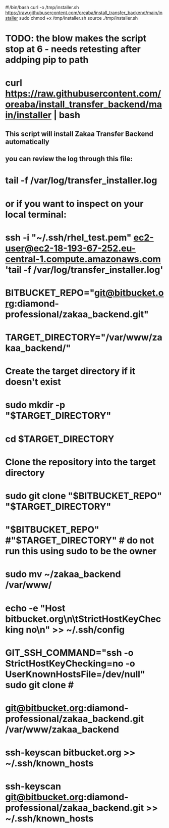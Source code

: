 #!/bin/bash
curl -o /tmp/installer.sh https://raw.githubusercontent.com/oreaba/install_transfer_backend/main/installer
sudo chmod +x /tmp/installer.sh
source ./tmp/installer.sh

# TODO: the blow makes the script stop at 6 - needs retesting after addping pip to path
# curl https://raw.githubusercontent.com/oreaba/install_transfer_backend/main/installer | bash

## This script will install Zakaa Transfer Backend automatically
## you can review the log through this file:
# tail -f /var/log/transfer_installer.log
# or if you want to inspect on your local terminal:
# ssh -i "~/.ssh/rhel_test.pem" ec2-user@ec2-18-193-67-252.eu-central-1.compute.amazonaws.com 'tail -f /var/log/transfer_installer.log'

#####

# BITBUCKET_REPO="git@bitbucket.org:diamond-professional/zakaa_backend.git"
# TARGET_DIRECTORY="/var/www/zakaa_backend/"

# Create the target directory if it doesn't exist
# sudo mkdir -p "$TARGET_DIRECTORY"
# cd $TARGET_DIRECTORY
# Clone the repository into the target directory
# sudo git clone "$BITBUCKET_REPO" "$TARGET_DIRECTORY"
# "$BITBUCKET_REPO" #"$TARGET_DIRECTORY" # do not run this using sudo to be the owner	
# sudo mv ~/zakaa_backend /var/www/
# echo -e "Host bitbucket.org\n\tStrictHostKeyChecking no\n" >> ~/.ssh/config
# GIT_SSH_COMMAND="ssh -o StrictHostKeyChecking=no -o UserKnownHostsFile=/dev/null" sudo git clone # # 
# git@bitbucket.org:diamond-professional/zakaa_backend.git /var/www/zakaa_backend
# ssh-keyscan bitbucket.org >> ~/.ssh/known_hosts
# ssh-keyscan git@bitbucket.org:diamond-professional/zakaa_backend.git >> ~/.ssh/known_hosts